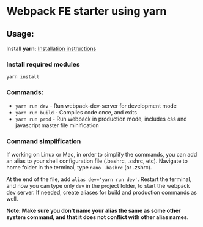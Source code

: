 # Webpack FE starter using yarn  

## Usage:  
Install **yarn:** [Installation instructions](https://yarnpkg.com/en/docs/install)

### Install required modules  
```
yarn install
```

### Commands:
* ```yarn run dev``` - Run webpack-dev-server for development mode
* ```yarn run build``` - Compiles code once, and exits
* ```yarn run prod``` - Run webpack in production mode, includes css and javascript master file minification

### Command simplification
If working on Linux or Mac, in order to simplify the commands, you can add an alias to your shell configuration file (.bashrc, .zshrc, etc). Navigate to home folder in the terminal, type ```nano .bashrc``` (or .zshrc).

At the end of the file, add ```alias dev='yarn run dev'```. Restart the terminal, and now you can type only ```dev``` in the project folder, to start the webpack dev server. If needed, create aliases for build and production commands as well.

**Note: Make sure you don't name your alias the same as some other system command, and that it does not conflict with other alias names.**
